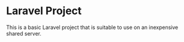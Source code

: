 # Laravel Project
This is a basic Laravel project that is suitable to use on an inexpensive shared server.